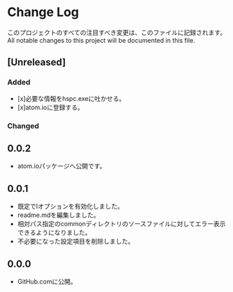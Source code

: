 # Change Log
このプロジェクトのすべての注目すべき変更は、このファイルに記録されます。
All notable changes to this project will be documented in this file.

## [Unreleased]

### Added
- [x]必要な情報をhspc.exeに吐かせる。
- [x]atom.ioに登録する。

### Changed

## 0.0.2
- atom.ioパッケージへ公開です。

## 0.0.1
- 既定でIオプションを有効化しました。
- readme.mdを編集しました。
- 相対パス指定のcommonディレクトリのソースファイルに対してエラー表示できるようになりました。
- 不必要になった設定項目を削除しました。

## 0.0.0
- GitHub.comに公開。

